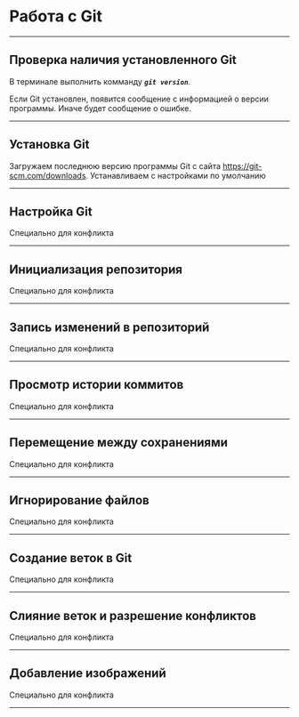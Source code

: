 # Работа с Git
---
## Проверка наличия установленного Git

В терминале выполнить комманду ***`git version`***.

Если Git установлен, появится сообщение с информацией о версии программы. Иначе будет сообщение о ошибке.

---
## Установка Git    

Загружаем последнюю версию программы Git с сайта https://git-scm.com/downloads. Устанавливаем с настройками по умолчанию

---
## Настройка Git

Специально для конфликта 


---
## Инициализация репозитория

Специально для конфликта 


---
## Запись изменений в репозиторий

Специально для конфликта 


---
## Просмотр истории коммитов

Специально для конфликта 


---
## Перемещение между сохранениями

Специально для конфликта 


---
## Игнорирование файлов

Специально для конфликта 


---
## Создание веток в Git

Специально для конфликта 


---
## Слияние веток и разрешение конфликтов

Специально для конфликта 


---
## Добавление изображений

Специально для конфликта 


---
